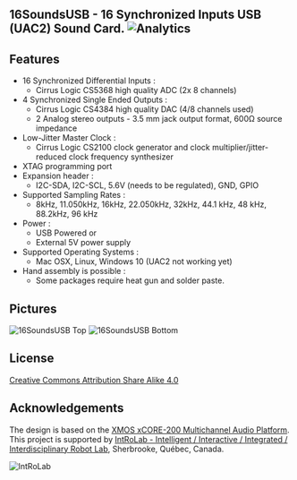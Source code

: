 ﻿## 16SoundsUSB - 16 Synchronized Inputs USB (UAC2) Sound Card. ![Analytics](https://ga-beacon.appspot.com/UA-27707792-5/github-main?pixel) 

## Features

* 16 Synchronized Differential Inputs :
  * Cirrus Logic CS5368 high quality ADC (2x 8 channels) 
* 4 Synchronized Single Ended Outputs :
  * Cirrus Logic CS4384 high quality DAC (4/8 channels used)
  * 2 Analog stereo outputs - 3.5 mm jack output format, 600Ω source impedance 
* Low-Jitter Master Clock :
  * Cirrus Logic CS2100 clock generator and clock multiplier/jitter-reduced clock frequency synthesizer 
* XTAG programming port
* Expansion header :
  * I2C-SDA, I2C-SCL, 5.6V (needs to be regulated), GND, GPIO
* Supported Sampling Rates :
  * 8kHz, 11.050kHz, 16kHz, 22.050kHz, 32kHz, 44.1 kHz, 48 kHz, 88.2kHz, 96 kHz
* Power :
  * USB Powered or
  * External 5V power supply
* Supported Operating Systems :
  * Mac OSX, Linux, Windows 10 (UAC2 not working yet)
* Hand assembly is possible :
  * Some packages require heat gun and solder paste.

## Pictures

![16SoundsUSB Top](https://github.com/introlab/16SoundsUSB/blob/master/images/16SoundsUSB_Top.png)
![16SoundsUSB Bottom](https://github.com/introlab/16SoundsUSB/blob/master/images/16SoundsUSB_Bottom.png)


## License

[Creative Commons Attribution Share Alike 4.0](https://github.com/introlab/16SoundsUSB/blob/master/LICENSE.txt)

## Acknowledgements
The design is based on the [XMOS xCORE-200 Multichannel Audio Platform](https://www.xmos.com/support/boards?product=18334). This project is supported by [IntRoLab - Intelligent / Interactive / Integrated / Interdisciplinary Robot Lab](https://introlab.3it.usherbrooke.ca/), Sherbrooke, Québec, Canada.

![IntRoLab](https://github.com/introlab/16SoundsUSB/blob/master/images/IntRoLab.png)

